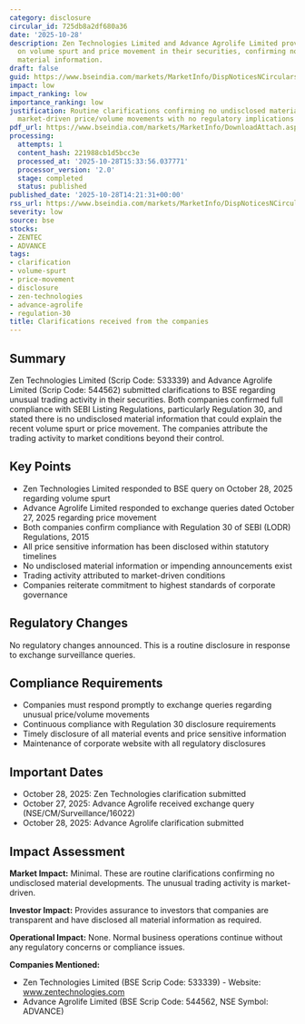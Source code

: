 ```yaml
---
category: disclosure
circular_id: 725db8a2df680a36
date: '2025-10-28'
description: Zen Technologies Limited and Advance Agrolife Limited provide clarifications
  on volume spurt and price movement in their securities, confirming no undisclosed
  material information.
draft: false
guid: https://www.bseindia.com/markets/MarketInfo/DispNoticesNCirculars.aspx?Noticeid={DBFA1395-3902-4232-8588-B11029CC1862}&noticeno=20251028-46&dt=10/28/2025&icount=46&totcount=52&flag=0
impact: low
impact_ranking: low
importance_ranking: low
justification: Routine clarifications confirming no undisclosed material information,
  market-driven price/volume movements with no regulatory implications
pdf_url: https://www.bseindia.com/markets/MarketInfo/DownloadAttach.aspx?id=20251028-46&attachedId=5fde711c-95dd-4b24-995a-8461a853f64f
processing:
  attempts: 1
  content_hash: 221988cb1d5bcc3e
  processed_at: '2025-10-28T15:33:56.037771'
  processor_version: '2.0'
  stage: completed
  status: published
published_date: '2025-10-28T14:21:31+00:00'
rss_url: https://www.bseindia.com/markets/MarketInfo/DispNoticesNCirculars.aspx?Noticeid={DBFA1395-3902-4232-8588-B11029CC1862}&noticeno=20251028-46&dt=10/28/2025&icount=46&totcount=52&flag=0
severity: low
source: bse
stocks:
- ZENTEC
- ADVANCE
tags:
- clarification
- volume-spurt
- price-movement
- disclosure
- zen-technologies
- advance-agrolife
- regulation-30
title: Clarifications received from the companies
---
```


## Summary

Zen Technologies Limited (Scrip Code: 533339) and Advance Agrolife Limited (Scrip Code: 544562) submitted clarifications to BSE regarding unusual trading activity in their securities. Both companies confirmed full compliance with SEBI Listing Regulations, particularly Regulation 30, and stated there is no undisclosed material information that could explain the recent volume spurt or price movement. The companies attribute the trading activity to market conditions beyond their control.

## Key Points

- Zen Technologies Limited responded to BSE query on October 28, 2025 regarding volume spurt
- Advance Agrolife Limited responded to exchange queries dated October 27, 2025 regarding price movement
- Both companies confirm compliance with Regulation 30 of SEBI (LODR) Regulations, 2015
- All price sensitive information has been disclosed within statutory timelines
- No undisclosed material information or impending announcements exist
- Trading activity attributed to market-driven conditions
- Companies reiterate commitment to highest standards of corporate governance

## Regulatory Changes

No regulatory changes announced. This is a routine disclosure in response to exchange surveillance queries.

## Compliance Requirements

- Companies must respond promptly to exchange queries regarding unusual price/volume movements
- Continuous compliance with Regulation 30 disclosure requirements
- Timely disclosure of all material events and price sensitive information
- Maintenance of corporate website with all regulatory disclosures

## Important Dates

- October 28, 2025: Zen Technologies clarification submitted
- October 27, 2025: Advance Agrolife received exchange query (NSE/CM/Surveillance/16022)
- October 28, 2025: Advance Agrolife clarification submitted

## Impact Assessment

**Market Impact:** Minimal. These are routine clarifications confirming no undisclosed material developments. The unusual trading activity is market-driven.

**Investor Impact:** Provides assurance to investors that companies are transparent and have disclosed all material information as required.

**Operational Impact:** None. Normal business operations continue without any regulatory concerns or compliance issues.

**Companies Mentioned:**
- Zen Technologies Limited (BSE Scrip Code: 533339) - Website: www.zentechnologies.com
- Advance Agrolife Limited (BSE Scrip Code: 544562, NSE Symbol: ADVANCE)